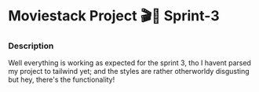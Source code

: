Moviestack Project 🎬🚀 Sprint-3
=================================
### Description

Well everything is working as expected for the sprint 3, tho I havent parsed my project to tailwind yet; and the styles are rather otherworldy disgusting but hey, there's the functionality!



